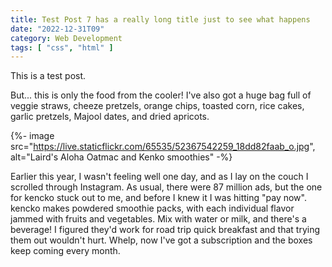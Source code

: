 ```yaml
---
title: Test Post 7 has a really long title just to see what happens
date: "2022-12-31T09"
category: Web Development
tags: [ "css", "html" ]
---
```


This is a test post.

But... this is only the food from the cooler! I've also got a huge bag full of veggie straws, cheeze pretzels, orange chips, toasted corn, rice cakes, garlic pretzels, Majool dates, and dried apricots.

{%- image src="https://live.staticflickr.com/65535/52367542259_18dd82faab_o.jpg", alt="Laird's Aloha Oatmac and Kenko smoothies" -%}

Earlier this year, I wasn't feeling well one day, and as I lay on the couch I scrolled through Instagram. As usual, there were 87 million ads, but the one for kencko stuck out to me, and before I knew it I was hitting "pay now". kencko makes powdered smoothie packs, with each individual flavor jammed with fruits and vegetables. Mix with water or milk, and there's a beverage! I figured they'd work for road trip quick breakfast and that trying them out wouldn't hurt. Whelp, now I've got a subscription and the boxes keep coming every month.
